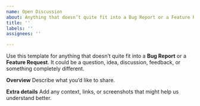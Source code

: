 ```yaml
---
name: Open Discussion
about: Anything that doesn’t quite fit into a Bug Report or a Feature Request
title: ''
labels: ''
assignees: ''

---
```


Use this template for anything that doesn’t quite fit into a **Bug Report** or a **Feature Request**. It could be a question, idea, discussion, feedback, or something completely different.

**Overview**
Describe what you’d like to share.

**Extra details**
Add any context, links, or screenshots that might help us understand better.
